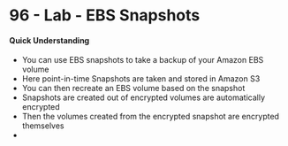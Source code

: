 # 96 - Lab - EBS Snapshots

#### Quick Understanding 

* You can use EBS snapshots to take a backup of your Amazon EBS volume 
* Here point-in-time Snapshots are taken and stored in Amazon S3
* You can then recreate an EBS volume based on the snapshot 
* Snapshots are created out of encrypted volumes are automatically encrypted 
* Then the volumes created from the encrypted snapshot are encrypted themselves
* 


